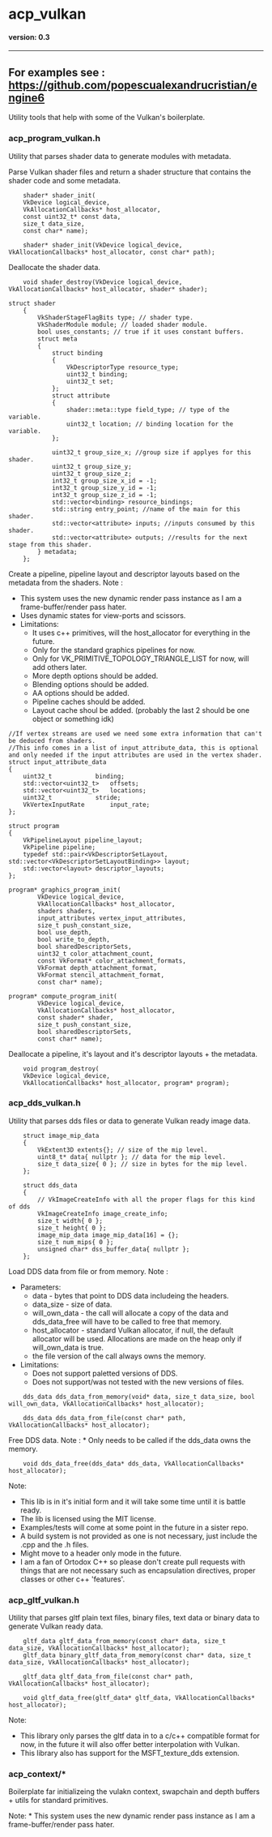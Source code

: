 # acp_vulkan
#### version: 0.3
---
For examples see : https://github.com/popescualexandrucristian/engine6
---
Utility tools that help with some of the Vulkan's boilerplate.

### acp_program_vulkan.h
Utility that parses shader data to generate modules with metadata.

Parse Vulkan shader files and return a shader structure that contains the shader code and some metadata.
```
    shader* shader_init(
    VkDevice logical_device, 
    VkAllocationCallbacks* host_allocator, 
    const uint32_t* const data, 
    size_t data_size,
	const char* name);
``` 
```
    shader* shader_init(VkDevice logical_device, VkAllocationCallbacks* host_allocator, const char* path);
```

Deallocate the shader data.
```
    void shader_destroy(VkDevice logical_device, VkAllocationCallbacks* host_allocator, shader* shader);
```

```
struct shader
    {
        VkShaderStageFlagBits type; // shader type.
        VkShaderModule module; // loaded shader module.
        bool uses_constants; // true if it uses constant buffers.
        struct meta
        {
            struct binding
            {
                VkDescriptorType resource_type;
                uint32_t binding;
                uint32_t set;
            };
            struct attribute
            {
                shader::meta::type field_type; // type of the variable.
                uint32_t location; // binding location for the variable.
            };

            uint32_t group_size_x; //group size if applyes for this shader.
            uint32_t group_size_y;
            uint32_t group_size_z;
            int32_t group_size_x_id = -1;
            int32_t group_size_y_id = -1;
            int32_t group_size_z_id = -1;
            std::vector<binding> resource_bindings;
            std::string entry_point; //name of the main for this shader.
            std::vector<attribute> inputs; //inputs consumed by this shader.
            std::vector<attribute> outputs; //results for the next stage from this shader.
        } metadata;
    };
```

Create a pipeline, pipeline layout and descriptor layouts based on the metadata from the shaders.
Note :
 * This system uses the new dynamic render pass instance as I am a frame-buffer/render pass hater.
 * Uses dynamic states for view-ports and scissors.
 * Limitations:
	 * It uses c++ primitives, will the host_allocator for everything in the future.
	 * Only for the standard graphics pipelines for now.
	 * Only for VK_PRIMITIVE_TOPOLOGY_TRIANGLE_LIST for now, will add others later.
	 * More depth options should be added.
	 * Blending options should be added.
	 * AA options should be added.
	 * Pipeline caches should be added.
  	 * Layout cache shoul be added. (probably the last 2 should be one object or something idk) 
```
//If vertex streams are used we need some extra information that can't be deduced from shaders.
//This info comes in a list of input_attribute_data, this is optional and only needed if the input attributes are used in the vertex shader.
struct input_attribute_data
{
    uint32_t			binding;
    std::vector<uint32_t>	offsets;
    std::vector<uint32_t>	locations;
    uint32_t			stride;
    VkVertexInputRate		input_rate;
};
```

```
struct program
{
    VkPipelineLayout pipeline_layout;
    VkPipeline pipeline;
    typedef std::pair<VkDescriptorSetLayout, std::vector<VkDescriptorSetLayoutBinding>> layout;
    std::vector<layout> descriptor_layouts;
};
```

```
program* graphics_program_init(
        VkDevice logical_device, 
        VkAllocationCallbacks* host_allocator, 
        shaders shaders, 
        input_attributes vertex_input_attributes,
        size_t push_constant_size, 
        bool use_depth, 
        bool write_to_depth, 
        bool sharedDescriptorSets,
        uint32_t color_attachment_count, 
        const VkFormat* color_attachment_formats,
        VkFormat depth_attachment_format, 
        VkFormat stencil_attachment_format,
		const char* name);
```

```
program* compute_program_init(
		VkDevice logical_device, 
		VkAllocationCallbacks* host_allocator, 
		const shader* shader, 
        size_t push_constant_size, 
		bool sharedDescriptorSets, 
		const char* name);
```

Deallocate a pipeline, it's layout and it's descriptor layouts + the metadata.
```
    void program_destroy(
    VkDevice logical_device, 
    VkAllocationCallbacks* host_allocator, program* program);
```

### acp_dds_vulkan.h
Utility that parses dds files or data to generate Vulkan ready image data.

```
	struct image_mip_data
	{
		VkExtent3D extents{}; // size of the mip level.
		uint8_t* data{ nullptr }; // data for the mip level.
		size_t data_size{ 0 }; // size in bytes for the mip level.
	};

	struct dds_data
	{
	    // VkImageCreateInfo with all the proper flags for this kind of dds
	    VkImageCreateInfo image_create_info; 
	    size_t width{ 0 };
	    size_t height{ 0 };
	    image_mip_data image_mip_data[16] = {};
	    size_t num_mips{ 0 };
	    unsigned char* dss_buffer_data{ nullptr };
	};
```
Load DDS data from file or from memory.
Note :
 * Parameters:
	* data - bytes that point to DDS data includeing the headers.
	* data_size - size of data.
	* will_own_data - the call will allocate a copy of the data and dds_data_free will have to be called to free that memory.
	* host_allocator - standard Vulkan allocator, if null, the default allocator will be used. Allocations are made on the heap only if will_own_data is true.
	* the file version of the call always owns the memory.
 * Limitations:
	 * Does not support paletted versions of DDS.
	 * Does not support/was not tested with the new versions of files.

```
	dds_data dds_data_from_memory(void* data, size_t data_size, bool will_own_data, VkAllocationCallbacks* host_allocator);
	
	dds_data dds_data_from_file(const char* path, VkAllocationCallbacks* host_allocator);
```
Free DDS data.
Note :
	* Only needs to be called if the dds_data owns the memory.
```
	void dds_data_free(dds_data* dds_data, VkAllocationCallbacks* host_allocator);
```
Note:
* This lib is in it's initial form and it will take some time until it is battle ready.
* The lib is licensed using the MIT license.
* Examples/tests will come at some point in the future in a sister repo.
* A build system is not provided as one is not necessary, just include the .cpp and the .h files.
* Might move to a header only mode in the future.
* I am a fan of Ortodox C++ so please don't create pull requests with things that are not necessary such as encapsulation directives, proper classes or other c++ 'features'.


### acp_gltf_vulkan.h
Utility that parses gltf plain text files, binary files, text data or binary data to generate Vulkan ready data.

```
	gltf_data gltf_data_from_memory(const char* data, size_t data_size, VkAllocationCallbacks* host_allocator);
	gltf_data binary_gltf_data_from_memory(const char* data, size_t data_size, VkAllocationCallbacks* host_allocator);

	gltf_data gltf_data_from_file(const char* path, VkAllocationCallbacks* host_allocator);

	void gltf_data_free(gltf_data* gltf_data, VkAllocationCallbacks* host_allocator);
```
Note:
* This library only parses the gltf data in to a c/c++ compatible format for now, in the future it will also offer better interpolation with Vulkan.
* This library also has support for the MSFT_texture_dds extension.

### acp_context/*

Boilerplate far initializeing the vulakn context, swapchain and depth buffers + utils for standard primitives.

Note:
	* This system uses the new dynamic render pass instance as I am a frame-buffer/render pass hater.
